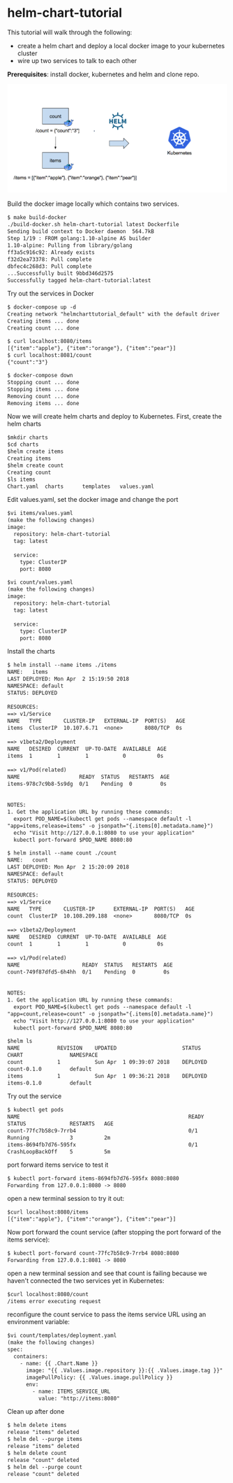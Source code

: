 # helm-chart-tutorial

This tutorial will walk through the following:
- create a helm chart and deploy a local docker image to your kubernetes cluster
- wire up two services to talk to each other

**Prerequisites**: install docker, kubernetes and helm and clone repo.

![Docker Compose To Helm](./tutorial.png)


Build the docker image locally which contains two services.
```
$ make build-docker
./build-docker.sh helm-chart-tutorial latest Dockerfile
Sending build context to Docker daemon  564.7kB
Step 1/19 : FROM golang:1.10-alpine AS builder
1.10-alpine: Pulling from library/golang
ff3a5c916c92: Already exists
f32d2ea73378: Pull complete
dbfec4c268d3: Pull complete
...Successfully built 9bbd346d2575
Successfully tagged helm-chart-tutorial:latest
```
Try out the services in Docker
```
$ docker-compose up -d
Creating network "helmcharttutorial_default" with the default driver
Creating items ... done
Creating count ... done
```
```
$ curl localhost:8080/items
[{"item":"apple"}, {"item":"orange"}, {"item":"pear"}]
$ curl localhost:8081/count
{"count":"3"}
```
```
$ docker-compose down
Stopping count ... done
Stopping items ... done
Removing count ... done
Removing items ... done
```
Now we will create helm charts and deploy to Kubernetes.
First, create the helm charts
```
$mkdir charts
$cd charts
$helm create items
Creating items
$helm create count
Creating count
$ls items
Chart.yaml	charts		templates	values.yaml
```

Edit values.yaml, set the docker image and change the port
```
$vi items/values.yaml
(make the following changes)
image:
  repository: helm-chart-tutorial
  tag: latest

  service:
    type: ClusterIP
    port: 8080  
```
```
$vi count/values.yaml
(make the following changes)
image:
  repository: helm-chart-tutorial
  tag: latest

  service:
    type: ClusterIP
    port: 8080  
```

Install the charts
```
$ helm install --name items ./items
NAME:   items
LAST DEPLOYED: Mon Apr  2 15:19:50 2018
NAMESPACE: default
STATUS: DEPLOYED

RESOURCES:
==> v1/Service
NAME   TYPE       CLUSTER-IP   EXTERNAL-IP  PORT(S)   AGE
items  ClusterIP  10.107.6.71  <none>       8080/TCP  0s

==> v1beta2/Deployment
NAME   DESIRED  CURRENT  UP-TO-DATE  AVAILABLE  AGE
items  1        1        1           0          0s

==> v1/Pod(related)
NAME                   READY  STATUS   RESTARTS  AGE
items-978c7c9b8-5s9dg  0/1    Pending  0         0s


NOTES:
1. Get the application URL by running these commands:
  export POD_NAME=$(kubectl get pods --namespace default -l "app=items,release=items" -o jsonpath="{.items[0].metadata.name}")
  echo "Visit http://127.0.0.1:8080 to use your application"
  kubectl port-forward $POD_NAME 8080:80
```
```
$ helm install --name count ./count
NAME:   count
LAST DEPLOYED: Mon Apr  2 15:20:09 2018
NAMESPACE: default
STATUS: DEPLOYED

RESOURCES:
==> v1/Service
NAME   TYPE       CLUSTER-IP      EXTERNAL-IP  PORT(S)   AGE
count  ClusterIP  10.108.209.188  <none>       8080/TCP  0s

==> v1beta2/Deployment
NAME   DESIRED  CURRENT  UP-TO-DATE  AVAILABLE  AGE
count  1        1        1           0          0s

==> v1/Pod(related)
NAME                    READY  STATUS   RESTARTS  AGE
count-749f87dfd5-6h4hh  0/1    Pending  0         0s


NOTES:
1. Get the application URL by running these commands:
  export POD_NAME=$(kubectl get pods --namespace default -l "app=count,release=count" -o jsonpath="{.items[0].metadata.name}")
  echo "Visit http://127.0.0.1:8080 to use your application"
  kubectl port-forward $POD_NAME 8080:80
```
```
$helm ls
NAME         	REVISION	UPDATED                 	STATUS  	CHART              	NAMESPACE
count        	1       	Sun Apr  1 09:39:07 2018	DEPLOYED	count-0.1.0        	default  
items        	1       	Sun Apr  1 09:36:21 2018	DEPLOYED	items-0.1.0        	default  
```

Try out the service
```
$ kubectl get pods
NAME                                                      READY     STATUS              RESTARTS   AGE
count-77fc7b58c9-7rrb4                                    0/1       Running             3          2m
items-8694fb7d76-595fx                                    0/1       CrashLoopBackOff    5          5m
```
port forward items service to test it
```
$ kubectl port-forward items-8694fb7d76-595fx 8080:8080
Forwarding from 127.0.0.1:8080 -> 8080
```
open a new terminal session to try it out:
```
$curl localhost:8080/items
[{"item":"apple"}, {"item":"orange"}, {"item":"pear"}]
```
Now port forward the count service (after stopping the port forward of the items service):
```
$ kubectl port-forward count-77fc7b58c9-7rrb4 8080:8080
Forwarding from 127.0.0.1:8081 -> 8080
```
open a new terminal session and see that count is failing because we haven't connected the two services yet in Kubernetes:
```
$curl localhost:8080/count
/items error executing request
```

reconfigure the count service to pass the items service URL using an environment variable:
```
$vi count/templates/deployment.yaml
(make the following changes)
spec:
  containers:
    - name: {{ .Chart.Name }}
      image: "{{ .Values.image.repository }}:{{ .Values.image.tag }}"
      imagePullPolicy: {{ .Values.image.pullPolicy }}
      env:
        - name: ITEMS_SERVICE_URL
          value: "http://items:8080"
```


Clean up after done
```
$ helm delete items
release "items" deleted
$ helm del --purge items
release "items" deleted
$ helm delete count
release "count" deleted
$ helm del --purge count
release "count" deleted
```
